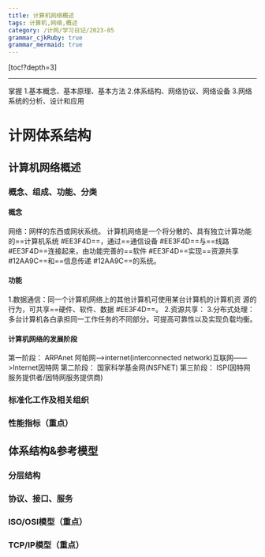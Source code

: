 ```yaml
---
title: 计算机网络概述
tags: 计算机,网络,概述
category: /计网/学习日记/2023-05
grammar_cjkRuby: true
grammar_mermaid: true
---
```



[toc!?depth=3]

----------

 掌握
 1.基本概念、基本原理、基本方法
 2.体系结构、网络协议、网络设备
 3.网络系统的分析、设计和应用
 
# 计网体系结构

## 计算机网络概述
### 概念、组成、功能、分类
#### 概念
网络：网样的东西或网状系统。
计算机网络是一个将分散的、具有独立计算功能的==计算机系统 #EE3F4D==，通过==通信设备 #EE3F4D==与==线路 #EE3F4D==连接起来，由功能完善的==软件 #EE3F4D==实现==资源共享 #12AA9C==和==信息传递 #12AA9C==的系统。
#### 功能
1.数据通信：同一个计算机网络上的其他计算机可使用某台计算机的计算机资
源的行为，可共享==硬件、软件、数据 #EE3F4D==。
2.资源共享：
3.分布式处理：多台计算机各白承担同一工作任务的不同部分。可提高可靠性以及实现负载均衡。
#### 计算机网络的发展阶段
第一阶段：
ARPAnet 阿帕网——>internet(interconnected network)互联网——>Internet因特网
第二阶段：
国家科学基金网(NSFNET)
第三阶段：
ISP(因特网服务提供者/因特网服务提供商)

### 标准化工作及相关组织
### 性能指标（重点）


## 体系结构&参考模型
### 分层结构
### 协议、接口、服务
### ISO/OSI模型（重点）
### TCP/IP模型（重点）